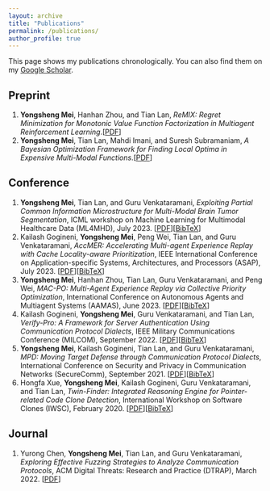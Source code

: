 ```yaml
---
layout: archive
title: "Publications"
permalink: /publications/
author_profile: true
---
```

This page shows my publications chronologically. You can also find them on my [Google Scholar](https://scholar.google.com/citations?user=y4Qyp24AAAAJ&hl=en).

Preprint
------
1. **Yongsheng Mei**, Hanhan Zhou, and Tian Lan, *ReMIX: Regret Minimization for Monotonic Value Function Factorization in Multiagent Reinforcement Learning*.[[PDF](https://arxiv.org/pdf/2302.05593.pdf)]
2. **Yongsheng Mei**, Tian Lan, Mahdi Imani, and Suresh Subramaniam, *A Bayesian Optimization Framework for Finding Local Optima in Expensive Multi-Modal Functions*.[[PDF](https://arxiv.org/pdf/2210.06635.pdf )]

Conference
------
1. **Yongsheng Mei**, Tian Lan, and Guru Venkataramani, *Exploiting Partial Common Information Microstructure for Multi-Modal Brain Tumor Segmentation*, ICML workshop on Machine Learning for Multimodal Healthcare Data (ML4MHD), July 2023. [[PDF](https://arxiv.org/pdf/2302.02521.pdf)][[BibTeX](https://scholar.googleusercontent.com/scholar.bib?q=info:47nos1YV5soJ:scholar.google.com/&output=citation&scisdr=Cm0OD9uxELvbjgOlupM:AGlGAw8AAAAAZJSjopPOTgQa-bBQszsb_MgxgK8&scisig=AGlGAw8AAAAAZJSjomksO2zBGZlQY9HOlcoUXQg&scisf=4&ct=citation&cd=-1&hl=en&scfhb=1)]
2. Kailash Gogineni, **Yongsheng Mei**, Peng Wei, Tian Lan, and Guru Venkataramani, *AccMER: Accelerating Multi-agent Experience Replay with Cache Locality-aware Prioritization*, IEEE International Conference on Application-specific Systems, Architectures, and Processors (ASAP), July 2023. [[PDF](https://arxiv.org/pdf/2306.00187.pdf)][[BibTeX](https://scholar.googleusercontent.com/scholar.bib?q=info:5RdzTsaJwAEJ:scholar.google.com/&output=citation&scisdr=Cm0OD9uxELvbjgOlbcs:AGlGAw8AAAAAZJSjdcsYetO8jmFbwiViDX0Unu4&scisig=AGlGAw8AAAAAZJSjdSDVeSCqJiJO-6Svkvu3Ar0&scisf=4&ct=citation&cd=-1&hl=en&scfhb=1)]
3. **Yongsheng Mei**, Hanhan Zhou, Tian Lan, Guru Venkataramani, and Peng Wei, *MAC-PO: Multi-Agent Experience Replay via Collective Priority Optimization*, International Conference on Autonomous Agents and Multiagent Systems (AAMAS), June 2023. [[PDF](https://arxiv.org/pdf/2302.10418.pdf)][[BibTeX](https://scholar.googleusercontent.com/scholar.bib?q=info:1dNxrs6IwrgJ:scholar.google.com/&output=citation&scisdr=Cm0OD9uxELvbjgOl5g8:AGlGAw8AAAAAZJSj_g8Y4Apgx0cID976rQSpQWA&scisig=AGlGAw8AAAAAZJSj_oJdvYkn1kVZqBWYba5J23Y&scisf=4&ct=citation&cd=-1&hl=en&scfhb=1)]
4. Kailash Gogineni, **Yongsheng Mei**, Guru Venkataramani, and Tian Lan, *Verify-Pro: A Framework for Server Authentication Using Communication Protocol Dialects*, IEEE Military Communications Conference (MILCOM), September 2022. [[PDF](https://ieeexplore.ieee.org/abstract/document/10017649)][[BibTeX](https://scholar.googleusercontent.com/scholar.bib?q=info:H-TvrRzOtq8J:scholar.google.com/&output=citation&scisdr=Cm0OD9uxELvbjgOk5So:AGlGAw8AAAAAZJSi_SoPWGJoyqerYvoluWSnMbk&scisig=AGlGAw8AAAAAZJSi_RIDvePeEJgC-1MB8E0vofA&scisf=4&ct=citation&cd=-1&hl=en)]
5. **Yongsheng Mei**, Kailash Gogineni, Tian Lan, and Guru Venkataramani, *MPD: Moving Target Defense through Communication Protocol Dialects*, International Conference on Security and Privacy in Communication Networks (SecureComm), September 2021. [[PDF](https://arxiv.org/pdf/2110.03798.pdf)][[BibTeX](https://scholar.googleusercontent.com/scholar.bib?q=info:wkhSqifgwZ8J:scholar.google.com/&output=citation&scisdr=Cm0OD9uxELvbjgOk1EM:AGlGAw8AAAAAZJSizEPg1V0qwJ8aTCJtLJR9P4c&scisig=AGlGAw8AAAAAZJSizLdHZFyvQQJMZLK5Y5f4t3I&scisf=4&ct=citation&cd=-1&hl=en&scfhb=1)]
6. Hongfa Xue, **Yongsheng Mei**, Kailash Gogineni, Guru Venkataramani, and Tian Lan, *Twin-Finder: Integrated Reasoning Engine for Pointer-related Code Clone Detection*, International Workshop on Software Clones (IWSC), February 2020. [[PDF](https://arxiv.org/pdf/1911.00561.pdf)][[BibTeX](https://scholar.googleusercontent.com/scholar.bib?q=info:rj4gnd87Q_IJ:scholar.google.com/&output=citation&scisdr=Cm0OD9uxELvbjgOkcoc:AGlGAw8AAAAAZJSiaofVsQ9ngrenGBZMzFcP_lw&scisig=AGlGAw8AAAAAZJSiajaYR9S5hpdTimpQY4LXj5M&scisf=4&ct=citation&cd=-1&hl=en)]

Journal
------
1. Yurong Chen, **Yongsheng Mei**, Tian Lan, and Guru Venkataramani, *Exploring Effective Fuzzing Strategies to Analyze Communication Protocols*, ACM Digital Threats: Research and Practice (DTRAP), March 2022. [[PDF](https://www2.seas.gwu.edu/~tlan/papers/YF_DTRAP_2022.pdf)]
